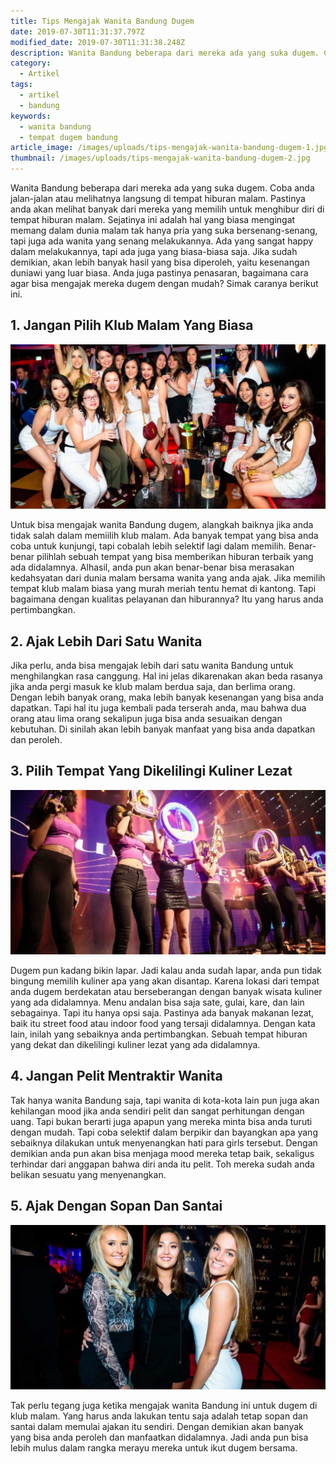 ```yaml
---
title: Tips Mengajak Wanita Bandung Dugem
date: 2019-07-30T11:31:37.797Z
modified_date: 2019-07-30T11:31:38.248Z
description: Wanita Bandung beberapa dari mereka ada yang suka dugem. Coba anda jalan-jalan atau melihatnya langsung di tempat hiburan malam.
category:
  - Artikel
tags:
  - artikel
  - bandung
keywords:
  - wanita bandung
  - tempat dugem bandung
article_image: /images/uploads/tips-mengajak-wanita-bandung-dugem-1.jpg
thumbnail: /images/uploads/tips-mengajak-wanita-bandung-dugem-2.jpg
---
```

Wanita Bandung beberapa dari mereka ada yang suka dugem. Coba anda jalan-jalan atau melihatnya langsung di tempat hiburan malam. Pastinya anda akan melihat banyak dari mereka yang memilih untuk menghibur diri di tempat hiburan malam. Sejatinya ini adalah hal yang biasa mengingat memang dalam dunia malam tak hanya pria yang suka bersenang-senang, tapi juga ada wanita yang senang melakukannya. Ada yang sangat happy dalam melakukannya, tapi ada juga yang biasa-biasa saja. Jika sudah demikian, akan lebih banyak hasil yang bisa diperoleh, yaitu kesenangan duniawi yang luar biasa. Anda juga pastinya penasaran, bagaimana cara agar bisa mengajak mereka dugem dengan mudah? Simak caranya berikut ini.



## 1. Jangan Pilih Klub Malam Yang Biasa

![Tips Mengajak Wanita Bandung Dugem](/images/uploads/tips-mengajak-wanita-bandung-dugem-3.jpg)

Untuk bisa mengajak wanita Bandung dugem, alangkah baiknya jika anda tidak salah dalam memiilih klub malam. Ada banyak tempat yang bisa anda coba untuk kunjungi, tapi cobalah lebih selektif lagi dalam memilih. Benar-benar pilihlah sebuah tempat yang bisa memberikan hiburan terbaik yang ada didalamnya. Alhasil, anda pun akan benar-benar bisa merasakan kedahsyatan dari dunia malam bersama wanita yang anda ajak. Jika memilih tempat klub malam biasa yang murah meriah tentu hemat di kantong. Tapi bagaimana dengan kualitas pelayanan dan hiburannya? Itu yang harus anda pertimbangkan.



## 2. Ajak Lebih Dari Satu Wanita

Jika perlu, anda bisa mengajak lebih dari satu wanita Bandung untuk menghilangkan rasa canggung. Hal ini jelas dikarenakan akan beda rasanya jika anda pergi masuk ke klub malam berdua saja, dan berlima orang. Dengan lebih banyak orang, maka lebih banyak kesenangan yang bisa anda dapatkan. Tapi hal itu juga kembali pada terserah anda, mau bahwa dua orang atau lima orang sekalipun juga bisa anda sesuaikan dengan kebutuhan. Di sinilah akan lebih banyak manfaat yang bisa anda dapatkan dan peroleh. 



## 3. Pilih Tempat Yang Dikelilingi Kuliner Lezat

![Tips Mengajak Wanita Bandung Dugem](/images/uploads/tips-mengajak-wanita-bandung-dugem-2.jpg)

Dugem pun kadang bikin lapar. Jadi kalau anda sudah lapar, anda pun tidak bingung memilih kuliner apa yang akan disantap. Karena lokasi dari tempat anda dugem berdekatan atau berseberangan dengan banyak wisata kuliner yang ada didalamnya. Menu andalan bisa saja sate, gulai, kare, dan lain sebagainya. Tapi itu hanya opsi saja. Pastinya ada banyak makanan lezat, baik itu street food atau indoor food yang tersaji didalamnya. Dengan kata lain, inilah yang sebaiknya anda pertimbangkan. Sebuah tempat hiburan yang dekat dan dikelilingi kuliner lezat yang ada didalamnya.



## 4. Jangan Pelit Mentraktir Wanita

Tak hanya wanita Bandung saja, tapi wanita di kota-kota lain pun juga akan kehilangan mood jika anda sendiri pelit dan sangat perhitungan dengan uang. Tapi bukan berarti juga apapun yang mereka minta bisa anda turuti dengan mudah. Tapi coba selektif dalam berpikir dan bayangkan apa yang sebaiknya dilakukan untuk menyenangkan hati para girls tersebut. Dengan demikian anda pun akan bisa menjaga mood mereka tetap baik, sekaligus terhindar dari anggapan bahwa diri anda itu pelit. Toh mereka sudah anda belikan sesuatu yang menyenangkan.



## 5. Ajak Dengan Sopan Dan Santai

![Tips Mengajak Wanita Bandung Dugem](/images/uploads/tips-mengajak-wanita-bandung-dugem-1.jpg)

Tak perlu tegang juga ketika mengajak wanita Bandung ini untuk dugem di klub malam. Yang harus anda lakukan tentu saja adalah tetap sopan dan santai dalam memulai ajakan itu sendiri. Dengan demikian akan banyak yang bisa anda peroleh dan manfaatkan didalamnya. Jadi anda pun bisa lebih mulus dalam rangka merayu mereka untuk ikut dugem bersama.
